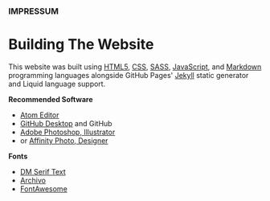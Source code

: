 ### IMPRESSUM

# Building The Website

This website was built using [HTML5](https://en.wikipedia.org/wiki/HTML5), [CSS](https://en.wikipedia.org/wiki/CSS), [SASS](https://en.wikipedia.org/wiki/Sass_(stylesheet_language)), [JavaScript](https://en.wikipedia.org/wiki/JavaScript), and [Markdown](https://en.wikipedia.org/wiki/Markdown) programming languages alongside GitHub Pages' [Jekyll](https://en.wikipedia.org/wiki/Jekyll_(software)) static generator and Liquid language support.

**Recommended Software**
* [Atom Editor](https://atom.io/)
* [GitHub Desktop](https://desktop.github.com/) and GitHub
* [Adobe Photoshop, Illustrator](https://www.adobe.com/creativecloud.html)
* or [Affinity Photo, Designer](https://affinity.serif.com/en-us/)

**Fonts**
* [DM Serif Text](https://fonts.google.com/specimen/DM+Serif+Text)
* [Archivo](https://fonts.google.com/specimen/Archivo)
* [FontAwesome](https://fontawesome.com/)
